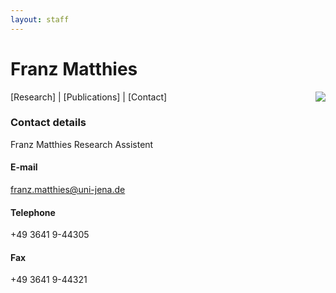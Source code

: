 ```yaml
---
layout: staff
---
```


# Franz Matthies

<img style="float: right;" src="http://www.julielab.de/coling_multimedia/de/img/staff/2016/franz_matthies-width-188-height-242.jpg">

[Research]
| [Publications]
| [Contact]

### Contact details
Franz Matthies
Research Assistent

#### E-mail
[franz.matthies@uni-jena.de](mailto:franz.matthies@uni-jena.de)

#### Telephone
+49 3641 9-44305

#### Fax
+49 3641 9-44321
